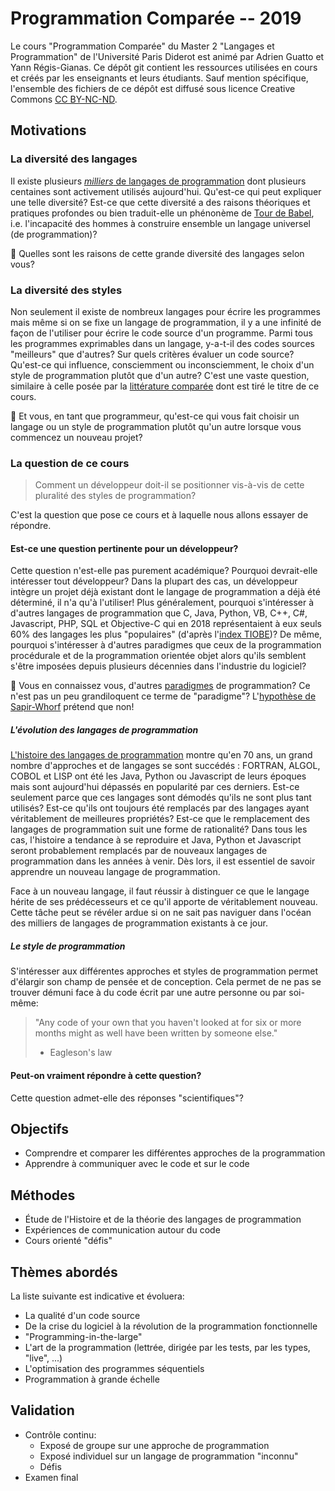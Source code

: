 # Programmation Comparée -- 2019

Le cours "Programmation Comparée" du Master 2 "Langages et
Programmation" de l'Université Paris Diderot est animé par Adrien
Guatto et Yann Régis-Gianas. Ce dépôt git contient les ressources
utilisées en cours et créés par les enseignants et leurs étudiants.
Sauf mention spécifique, l'ensemble des fichiers de ce dépôt est
diffusé sous licence Creative Commons [CC
BY-NC-ND](https://creativecommons.org/licenses/by-nc-nd/4.0/legalcode).

## Motivations

### La diversité des langages

Il existe plusieurs [*milliers* de langages de
programmation](http://codelani.com/posts/how-many-programming-languages-are-there-in-the-world.html)
dont plusieurs centaines sont activement utilisés
aujourd'hui. Qu'est-ce qui peut expliquer une telle diversité? Est-ce
que cette diversité a des raisons théoriques et pratiques profondes ou
bien traduit-elle un phénonème de [Tour de
Babel](http://www.philophil.com/philosophie/echange/analyses/linguistique/Babel.htm),
i.e. l'incapacité des hommes à construire ensemble un langage
universel (de programmation)?

🤔 Quelles sont les raisons de cette grande diversité des langages selon vous?

### La diversité des styles

Non seulement il existe de nombreux langages pour écrire les
programmes mais même si on se fixe un langage de programmation,
il y a une infinité de façon de l'utiliser pour écrire le
code source d'un programme. Parmi tous les programmes exprimables
dans un langage, y-a-t-il des codes sources "meilleurs" que
d'autres? Sur quels critères évaluer un code source? Qu'est-ce
qui influence, consciemment ou inconsciemment, le choix d'un
style de programmation plutôt que d'un autre? C'est une vaste
question, similaire à celle posée par la
[littérature comparée](https://fr.wikipedia.org/wiki/Litt%C3%A9rature_compar%C3%A9e)
dont est tiré le titre de ce cours.

🤔 Et vous, en tant que programmeur, qu'est-ce qui vous fait choisir un langage
ou un style de programmation plutôt qu'un autre lorsque vous commencez un nouveau
projet?

### La question de ce cours

> Comment un développeur doit-il se positionner vis-à-vis de cette pluralité des styles de programmation?

C'est la question que pose ce cours et à laquelle nous allons essayer de répondre.

#### Est-ce une question pertinente pour un développeur?

Cette question n'est-elle pas purement académique? Pourquoi
devrait-elle intéresser tout développeur? Dans la plupart des cas, un
développeur intègre un projet déjà existant dont le langage de
programmation a déjà été déterminé, il n'a qu'à l'utiliser! Plus
généralement, pourquoi s'intéresser à d'autres langages de
programmation que C, Java, Python, VB, C++, C#, Javascript, PHP, SQL
et Objective-C qui en 2018 représentaient à eux seuls 60% des langages
les plus "populaires" (d'après l'[index
TIOBE](https://www.tiobe.com/tiobe-index/))? De même, pourquoi
s'intéresser à d'autres paradigmes que ceux de la programmation
procédurale et de la programmation orientée objet alors qu'ils
semblent s'être imposées depuis plusieurs décennies dans l'industrie du
logiciel?

🤔 Vous en connaissez vous, d'autres
[paradigmes](https://fr.wikipedia.org/wiki/Paradigme) de
programmation? Ce n'est pas un peu grandiloquent ce terme
de "paradigme"? L'[hypothèse de Sapir-Whorf](https://fr.wikipedia.org/wiki/Hypoth%C3%A8se_de_Sapir-Whorf) prétend que non!

##### L'évolution des langages de programmation

[L'histoire des langages de
programmation](https://en.wikipedia.org/wiki/History_of_programming_languages)
montre qu'en 70 ans, un grand nombre d'approches et de langages se
sont succédés : FORTRAN, ALGOL, COBOL et LISP ont été les Java, Python
ou Javascript de leurs époques mais sont aujourd'hui dépassés en
popularité par ces derniers. Est-ce seulement parce que ces langages
sont démodés qu'ils ne sont plus tant utilisés? Est-ce qu'ils ont
toujours été remplacés par des langages ayant véritablement de
meilleures propriétés? Est-ce que le remplacement des langages de
programmation suit une forme de rationalité? Dans tous les cas,
l'histoire a tendance à se reproduire et Java, Python et Javascript
seront probablement remplacés par de nouveaux langages de
programmation dans les années à venir. Dès lors, il est essentiel de
savoir apprendre un nouveau langage de programmation.

Face à un nouveau langage, il faut réussir à distinguer ce que le
langage hérite de ses prédécesseurs et ce qu'il apporte de
véritablement nouveau. Cette tâche peut se révéler ardue si on ne sait
pas naviguer dans l'océan des milliers de langages de programmation
existants à ce jour.

##### Le style de programmation

S'intéresser aux différentes approches et styles de programmation
permet d'élargir son champ de pensée et de conception. Cela permet
de ne pas se trouver démuni face à du code écrit par une autre
personne ou par soi-même:

> "Any code of your own that you haven't looked at for six or more months might as well have been written by someone else."
> - Eagleson's law

#### Peut-on vraiment répondre à cette question?

Cette question admet-elle des réponses "scientifiques"?

## Objectifs

- Comprendre et comparer les différentes approches de la programmation
- Apprendre à communiquer avec le code et sur le code

## Méthodes

- Étude de l'Histoire et de la théorie des langages de programmation
- Expériences de communication autour du code
- Cours orienté "défis"

## Thèmes abordés

La liste suivante est indicative et évoluera:

- La qualité d'un code source
- De la crise du logiciel à la révolution de la programmation fonctionnelle
- "Programming-in-the-large"
- L'art de la programmation (lettrée, dirigée par les tests, par les types, "live", ...)
- L'optimisation des programmes séquentiels
- Programmation à grande échelle

## Validation

- Contrôle continu:
  - Exposé de groupe sur une approche de programmation
  - Exposé individuel sur un langage de programmation "inconnu"
  - Défis
- Examen final


